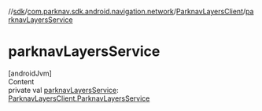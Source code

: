 //[sdk](../../../index.md)/[com.parknav.sdk.android.navigation.network](../index.md)/[ParknavLayersClient](index.md)/[parknavLayersService](parknav-layers-service.md)



# parknavLayersService  
[androidJvm]  
Content  
private val [parknavLayersService](parknav-layers-service.md): [ParknavLayersClient.ParknavLayersService](-parknav-layers-service/index.md)  



